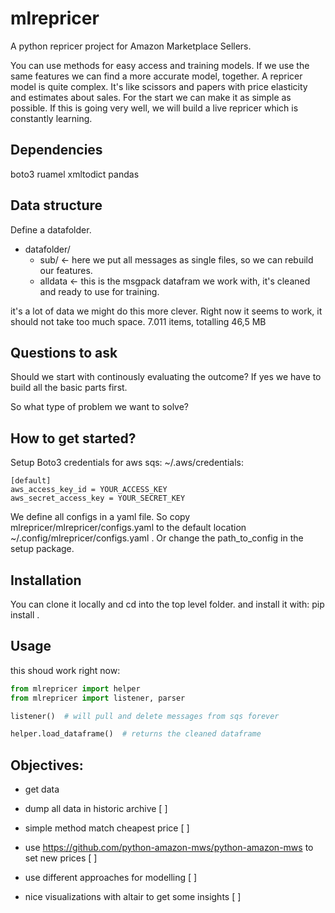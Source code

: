 # mlrepricer
A python repricer project for Amazon Marketplace Sellers.

You can use methods for easy access and training models.
If we use the same features we can find a more accurate model, together.
A repricer model is quite complex.
It's like scissors and papers with price elasticity and estimates about sales.
For the start we can make it as simple as possible.
If this is going very well, we will build a live repricer which is constantly learning.

## Dependencies
boto3
ruamel
xmltodict
pandas

## Data structure
Define a datafolder.
- datafolder/
    - sub/    <- here we put all messages as single files, so we can rebuild our features.
    - alldata    <- this is the msgpack datafram we work with, it's cleaned and ready to use for training.
    
 it's a lot of data we might do this more clever. Right now it seems to work, it should not take too much space.
 7.011 items, totalling 46,5 MB

## Questions to ask
Should we start with continously evaluating the outcome?
If yes we have to build all the basic parts first.

So what type of problem we want to solve?

## How to get started?


Setup Boto3 credentials for aws sqs:
~/.aws/credentials:
```
[default]
aws_access_key_id = YOUR_ACCESS_KEY
aws_secret_access_key = YOUR_SECRET_KEY
```

We define all configs in a yaml file.
So copy mlrepricer/mlrepricer/configs.yaml to the default location ~/.config/mlrepricer/configs.yaml .
Or change the path_to_config in the setup package.

## Installation
You can clone it locally and cd into the top level folder.
and install it with: pip install .

## Usage
this shoud work right now:
```python
from mlrepricer import helper
from mlrepricer import listener, parser

listener()  # will pull and delete messages from sqs forever

helper.load_dataframe()  # returns the cleaned dataframe
```

## Objectives:
- get data
- dump all data in historic archive [  ]
- simple method match cheapest price [ ]
- use https://github.com/python-amazon-mws/python-amazon-mws to set new prices [ ]
- use different approaches for modelling [ ]

- nice visualizations with altair to get some insights [ ]
